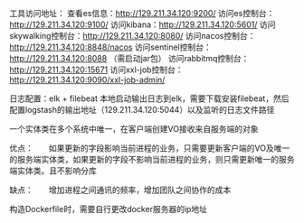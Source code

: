 工具访问地址：
查看es信息：http://129.211.34.120:9200/
访问es控制台：http://129.211.34.120:9100/
访问kibana：http://129.211.34.120:5601/
访问skywalking控制台：http://129.211.34.120:8080/
访问nacos控制台：http://129.211.34.120:8848/nacos
访问sentinel控制台：http://129.211.34.120:8088 （需启动jar包）
访问rabbitmq控制台：http://129.211.34.120:15671
访问xxl-job控制台：http://129.211.34.120:9090/xxl-job-admin/

日志配置：elk + filebeat  本地启动输出日志到elk，需要下载安装filebeat，然后配置logstash的输出地址（129.211.34.120:5044）以及监听的日志文件路径


一个实体类在多个系统中唯一，在客户端创建VO接收来自服务端的对象

优点：
      如果更新的字段影响当前进程的业务，只需要更新客户端的VO及唯一的服务端实体类，如果更新的字段不影响当前进程的业务，则只需更新唯一的服务端实体类。且不影响分库

缺点：
      增加进程之间通讯的频率，增加团队之间协作的成本



构造Dockerfile时，需要自行更改docker服务器的ip地址
